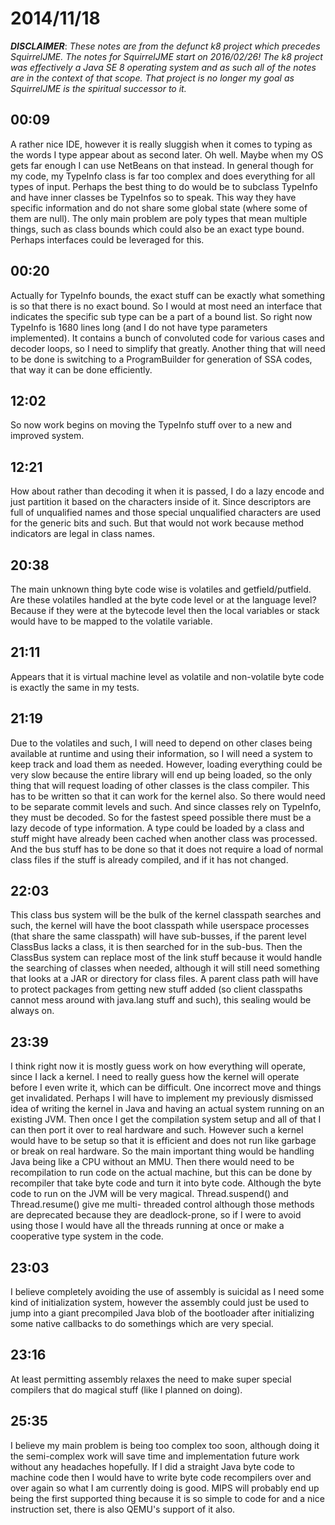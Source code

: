 # 2014/11/18

***DISCLAIMER***: _These notes are from the defunct k8 project which_
_precedes SquirrelJME. The notes for SquirrelJME start on 2016/02/26!_
_The k8 project was effectively a Java SE 8 operating system and as such_
_all of the notes are in the context of that scope. That project is no_
_longer my goal as SquirrelJME is the spiritual successor to it._

## 00:09

A rather nice IDE, however it is really sluggish when it comes to typing as
the words I type appear about as second later. Oh well. Maybe when my OS gets
far enough I can use NetBeans on that instead. In general though for my code,
my TypeInfo class is far too complex and does everything for all types of
input. Perhaps the best thing to do would be to subclass TypeInfo and have
inner classes be TypeInfos so to speak. This way they have specific
information and do not share some global state (where some of them are null).
The only main problem are poly types that mean multiple things, such as class
bounds which could also be an exact type bound. Perhaps interfaces could be
leveraged for this.

## 00:20

Actually for TypeInfo bounds, the exact stuff can be exactly what something is
so that there is no exact bound. So I would at most need an interface that
indicates the specific sub type can be a part of a bound list. So right now
TypeInfo is 1680 lines long (and I do not have type parameters implemented).
It contains a bunch of convoluted code for various cases and decoder loops, so
I need to simplify that greatly. Another thing that will need to be done is
switching to a ProgramBuilder for generation of SSA codes, that way it can be
done efficiently.

## 12:02

So now work begins on moving the TypeInfo stuff over to a new and improved
system.

## 12:21

How about rather than decoding it when it is passed, I do a lazy encode and
just partition it based on the characters inside of it. Since descriptors are
full of unqualified names and those special unqualified characters are used
for the generic bits and such. But that would not work because method
indicators are legal in class names.

## 20:38

The main unknown thing byte code wise is volatiles and getfield/putfield. Are
these volatiles handled at the byte code level or at the language level?
Because if they were at the bytecode level then the local variables or stack
would have to be mapped to the volatile variable.

## 21:11

Appears that it is virtual machine level as volatile and non-volatile byte
code is exactly the same in my tests.

## 21:19

Due to the volatiles and such, I will need to depend on other clases being
available at runtime and using their information, so I will need a system to
keep track and load them as needed. However, loading everything could be very
slow because the entire library will end up being loaded, so the only thing
that will request loading of other classes is the class compiler. This has to
be written so that it can work for the kernel also. So there would need to be
separate commit levels and such. And since classes rely on TypeInfo, they must
be decoded. So for the fastest speed possible there must be a lazy decode of
type information. A type could be loaded by a class and stuff might have
already been cached when another class was processed. And the bus stuff has to
be done so that it does not require a load of normal class files if the stuff
is already compiled, and if it has not changed.

## 22:03

This class bus system will be the bulk of the kernel classpath searches and
such, the kernel will have the boot classpath while userspace processes (that
share the same classpath) will have sub-busses, if the parent level ClassBus
lacks a class, it is then searched for in the sub-bus. Then the ClassBus
system can replace most of the link stuff because it would handle the
searching of classes when needed, although it will still need something that
looks at a JAR or directory for class files. A parent class path will have to
protect packages from getting new stuff added (so client classpaths cannot
mess around with java.lang stuff and such), this sealing would be always on.

## 23:39

I think right now it is mostly guess work on how everything will operate,
since I lack a kernel. I need to really guess how the kernel will operate
before I even write it, which can be difficult. One incorrect move and things
get invalidated. Perhaps I will have to implement my previously dismissed idea
of writing the kernel in Java and having an actual system running on an
existing JVM. Then once I get the compilation system setup and all of that I
can then port it over to real hardware and such. However such a kernel would
have to be setup so that it is efficient and does not run like garbage or
break on real hardware. So the main important thing would be handling Java
being like a CPU without an MMU. Then there would need to be recompilation to
run code on the actual machine, but this can be done by recompiler that take
byte code and turn it into byte code. Although the byte code to run on the JVM
will be very magical. Thread.suspend() and Thread.resume() give me multi-
threaded control although those methods are deprecated because they are
deadlock-prone, so if I were to avoid using those I would have all the threads
running at once or make a cooperative type system in the code.

## 23:03

I believe completely avoiding the use of assembly is suicidal as I need some
kind of initialization system, however the assembly could just be used to jump
into a giant precompiled Java blob of the bootloader after initializing some
native callbacks to do somethings which are very special.

## 23:16

At least permitting assembly relaxes the need to make super special compilers
that do magical stuff (like I planned on doing).

## 25:35

I believe my main problem is being too complex too soon, although doing it the
semi-complex work will save time and implementation future work without any
headaches hopefully. If I did a straight Java byte code to machine code then I
would have to write byte code recompilers over and over again so what I am
currently doing is good. MIPS will probably end up being the first supported
thing because it is so simple to code for and a nice instruction set, there is
also QEMU's support of it also.

